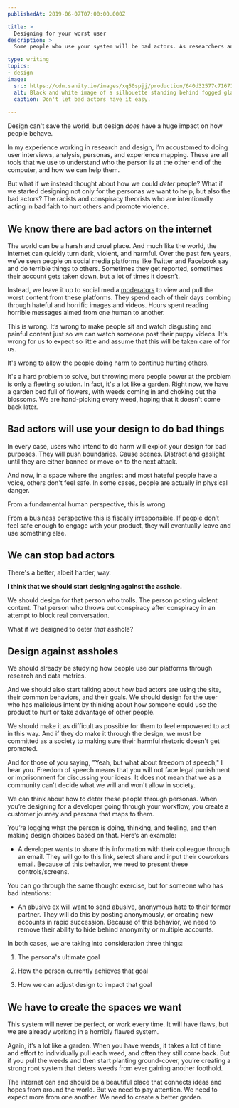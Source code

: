 ```yaml
---
publishedAt: 2019-06-07T07:00:00.000Z

title: >
  Designing for your worst user
description: >
  Some people who use your system will be bad actors. As researchers and designers, how can we design to deter this type of behavior?

type: writing
topics:
- design
image:
  src: https://cdn.sanity.io/images/xq50spjj/production/640d32577c71671c33fba4544caad47e7ecc0372-4724x3543.jpg
  alt: Black and white image of a silhouette standing behind fogged glass
  caption: Don't let bad actors have it easy.
  
---
```


Design can't save the world, but design _does_ have a huge impact on how people behave.

In my experience working in research and design, I’m accustomed to doing user interviews, analysis, personas, and experience mapping. These are all tools that we use to understand who the person is at the other end of the computer, and how we can help them.  

But what if we instead thought about how we could _deter_ people? What if we started designing not only for the personas we want to help, but also the bad actors? The racists and conspiracy theorists who are intentionally acting in bad faith to hurt others and promote violence.

## We know there are bad actors on the internet

The world can be a harsh and cruel place. And much like the world, the internet can quickly turn dark, violent, and harmful. Over the past few years, we’ve seen people on social media platforms like Twitter and Facebook say and do terrible things to others. Sometimes they get reported, sometimes their account gets taken down, but a lot of times it doesn’t.

Instead, we leave it up to social media [moderators](https://www.theverge.com/2019/2/25/18229714/cognizant-facebook-content-moderator-interviews-trauma-working-conditions-arizona) to view and pull the worst content from these platforms. They spend each of their days combing through hateful and horrific images and videos. Hours spent reading horrible messages aimed from one human to another.

This is wrong. It’s wrong to make people sit and watch disgusting and painful content just so we can watch someone post their puppy videos. It's wrong for us to expect so little and assume that this will be taken care of for us. 

It's wrong to allow the people doing harm to continue hurting others.

It's a hard problem to solve, but throwing more people power at the problem is only a fleeting solution. In fact, it's a lot like a garden. Right now, we have a garden bed full of flowers, with weeds coming in and choking out the blossoms. We are hand-picking every weed, hoping that it doesn't come back later.

## Bad actors will use your design to do bad things

In every case, users who intend to do harm will exploit your design for bad purposes. They will push boundaries. Cause scenes. Distract and gaslight until they are either banned or move on to the next attack. 

And now, in a space where the angriest and most hateful people have a voice, others don't feel safe. In some cases, people are actually in physical danger.

From a fundamental human perspective, this is wrong. 

From a business perspective this is fiscally irresponsible. If people don’t feel safe enough to engage with your product, they will eventually leave and use something else.

## We can stop bad actors

There's a better, albeit harder, way.

**I think that we should start designing against the asshole.** 

We should design for that person who trolls. The person posting violent content. That person who throws out conspiracy after conspiracy in an attempt to block real conversation. 

What if we designed to deter _that_ asshole?

## Design against assholes 

We should already be studying how people use our platforms through research and data metrics. 

And we should also start talking about how bad actors are using the site, their common behaviors, and their goals. We should design for the user who has malicious intent by thinking about how someone could use the product to hurt or take advantage of other people.

We should make it as difficult as possible for them to feel empowered to act in this way. And if they do make it through the design, we must be committed as a society to making sure  their harmful rhetoric doesn't get promoted.

And for those of you saying, "Yeah, but what about freedom of speech," I hear you. Freedom of speech means that you will not face legal punishment or imprisonment for discussing your ideas. It does not mean that we as a community can't decide what we will and won't allow in society.

  


We can think about how to deter these people through personas. When you’re designing for a developer going through your workflow, you create a customer journey and persona that maps to them.

  


You’re logging what the person is doing, thinking, and feeling, and then making design choices based on that. Here’s an example:

* A developer wants to share this information with their colleague through an email. They will go to this link, select share and input their coworkers email. Because of this behavior, we need to present these controls/screens.  


You can go through the same thought exercise, but for someone who has bad intentions:

* An abusive ex will want to send abusive, anonymous hate to their former partner. They will do this by posting anonymously, or creating new accounts in rapid succession. Because of this behavior, we need to remove their ability to hide behind anonymity or multiple accounts.



In both cases, we are taking into consideration three things:

  
1. The persona's ultimate goal

2. How the person currently achieves that goal

3. How we can adjust design to impact that goal  


## We have to create the spaces we want 

This system will never be perfect, or work every time. It will have flaws, but we are already working in a horribly flawed system.

Again, it’s a lot like a garden. When you have weeds, it takes a lot of time and effort to individually pull each weed, and often they still come back. But if you pull the weeds and then start planting ground-cover, you’re creating a strong root system that deters weeds from ever gaining another foothold.   
  
The internet can and should be a beautiful place that connects ideas and hopes from around the world. But we need to pay attention. We need to expect more from one another. We need to create a better garden.